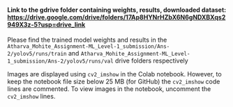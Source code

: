 #### Link to the gdrive folder containing weights, results, downloaded dataset: https://drive.google.com/drive/folders/17Ap8HYNrHZbX6N6gNDXBXqs2949X3z-5?usp=drive_link
Please find the trained model weights and results in the ```Atharva_Mohite_Assignment-ML_Level-1_submission/Ans-2/yolov5/runs/train``` and ```Atharva_Mohite_Assignment-ML_Level-1_submission/Ans-2/yolov5/runs/val``` drive folders respectively

Images are displayed using `cv2_imshow` in the Colab notebook. However, to keep the notebook file size below 25 MB (for GitHub) the `cv2_imshow` code lines are commented. To view images in the notebook, uncomment the `cv2_imshow` lines.
